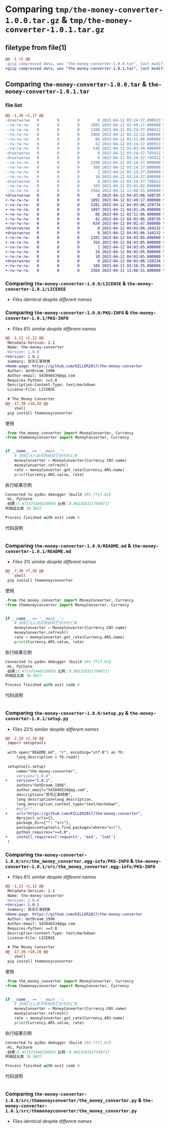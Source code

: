 # Comparing `tmp/the-money-converter-1.0.0.tar.gz` & `tmp/the-money-converter-1.0.1.tar.gz`

## filetype from file(1)

```diff
@@ -1 +1 @@
-gzip compressed data, was "the-money-converter-1.0.0.tar", last modified: Wed Apr 12 03:24:37 2023, max compression
+gzip compressed data, was "the-money-converter-1.0.1.tar", last modified: Wed Apr 12 04:03:06 2023, max compression
```

## Comparing `the-money-converter-1.0.0.tar` & `the-money-converter-1.0.1.tar`

### file list

```diff
@@ -1,16 +1,17 @@
-drwxrwxrwx   0        0        0        0 2023-04-12 03:24:37.800913 the-money-converter-1.0.0/
--rw-rw-rw-   0        0        0     1091 2023-04-12 02:49:17.000000 the-money-converter-1.0.0/LICENSE
--rw-rw-rw-   0        0        0     2208 2023-04-12 03:24:37.800412 the-money-converter-1.0.0/PKG-INFO
--rw-rw-rw-   0        0        0     1966 2023-04-12 01:22:22.000000 the-money-converter-1.0.0/README.md
--rw-rw-rw-   0        0        0       86 2023-04-12 02:51:06.000000 the-money-converter-1.0.0/pyproject.toml
--rw-rw-rw-   0        0        0       42 2023-04-12 03:24:37.800913 the-money-converter-1.0.0/setup.cfg
--rw-rw-rw-   0        0        0      536 2023-04-12 03:03:49.000000 the-money-converter-1.0.0/setup.py
-drwxrwxrwx   0        0        0        0 2023-04-12 03:24:37.785412 the-money-converter-1.0.0/src/
-drwxrwxrwx   0        0        0        0 2023-04-12 03:24:37.795912 the-money-converter-1.0.0/src/the_money_converter.egg-info/
--rw-rw-rw-   0        0        0     2208 2023-04-12 03:24:37.000000 the-money-converter-1.0.0/src/the_money_converter.egg-info/PKG-INFO
--rw-rw-rw-   0        0        0      308 2023-04-12 03:24:37.000000 the-money-converter-1.0.0/src/the_money_converter.egg-info/SOURCES.txt
--rw-rw-rw-   0        0        0        1 2023-04-12 03:24:37.000000 the-money-converter-1.0.0/src/the_money_converter.egg-info/dependency_links.txt
--rw-rw-rw-   0        0        0       18 2023-04-12 03:24:37.000000 the-money-converter-1.0.0/src/the_money_converter.egg-info/top_level.txt
-drwxrwxrwx   0        0        0        0 2023-04-12 03:24:37.798412 the-money-converter-1.0.0/src/themoneyconverter/
--rw-rw-rw-   0        0        0      103 2023-04-12 03:01:02.000000 the-money-converter-1.0.0/src/themoneyconverter/__init__.py
--rw-rw-rw-   0        0        0     2564 2023-04-11 13:08:51.000000 the-money-converter-1.0.0/src/themoneyconverter/the_money_converter.py
+drwxrwxrwx   0        0        0        0 2023-04-12 04:03:06.160735 the-money-converter-1.0.1/
+-rw-rw-rw-   0        0        0     1091 2023-04-12 02:49:17.000000 the-money-converter-1.0.1/LICENSE
+-rw-rw-rw-   0        0        0     2201 2023-04-12 04:03:06.159734 the-money-converter-1.0.1/PKG-INFO
+-rw-rw-rw-   0        0        0     1897 2023-04-12 04:01:26.000000 the-money-converter-1.0.1/README.md
+-rw-rw-rw-   0        0        0       86 2023-04-12 02:51:06.000000 the-money-converter-1.0.1/pyproject.toml
+-rw-rw-rw-   0        0        0       42 2023-04-12 04:03:06.160735 the-money-converter-1.0.1/setup.cfg
+-rw-rw-rw-   0        0        0      634 2023-04-12 04:02:47.000000 the-money-converter-1.0.1/setup.py
+drwxrwxrwx   0        0        0        0 2023-04-12 04:03:06.104232 the-money-converter-1.0.1/src/
+drwxrwxrwx   0        0        0        0 2023-04-12 04:03:06.144232 the-money-converter-1.0.1/src/the_money_converter.egg-info/
+-rw-rw-rw-   0        0        0     2201 2023-04-12 04:03:05.000000 the-money-converter-1.0.1/src/the_money_converter.egg-info/PKG-INFO
+-rw-rw-rw-   0        0        0      354 2023-04-12 04:03:05.000000 the-money-converter-1.0.1/src/the_money_converter.egg-info/SOURCES.txt
+-rw-rw-rw-   0        0        0        1 2023-04-12 04:03:05.000000 the-money-converter-1.0.1/src/the_money_converter.egg-info/dependency_links.txt
+-rw-rw-rw-   0        0        0       18 2023-04-12 04:03:05.000000 the-money-converter-1.0.1/src/the_money_converter.egg-info/requires.txt
+-rw-rw-rw-   0        0        0       18 2023-04-12 04:03:05.000000 the-money-converter-1.0.1/src/the_money_converter.egg-info/top_level.txt
+drwxrwxrwx   0        0        0        0 2023-04-12 04:03:06.158234 the-money-converter-1.0.1/src/themoneyconverter/
+-rw-rw-rw-   0        0        0      105 2023-04-12 03:56:35.000000 the-money-converter-1.0.1/src/themoneyconverter/__init__.py
+-rw-rw-rw-   0        0        0     2564 2023-04-11 13:08:51.000000 the-money-converter-1.0.1/src/themoneyconverter/the_money_converter.py
```

### Comparing `the-money-converter-1.0.0/LICENSE` & `the-money-converter-1.0.1/LICENSE`

 * *Files identical despite different names*

### Comparing `the-money-converter-1.0.0/PKG-INFO` & `the-money-converter-1.0.1/PKG-INFO`

 * *Files 8% similar despite different names*

```diff
@@ -1,11 +1,12 @@
 Metadata-Version: 2.1
 Name: the-money-converter
-Version: 1.0.0
+Version: 1.0.1
 Summary: 货币汇率转换
+Home-page: https://github.com/KILLER2017/the-money-converter
 Author: GetDream_1996
 Author-email: 543046534@qq.com
 Requires-Python: >=3.0
 Description-Content-Type: text/markdown
 License-File: LICENSE
 
 # The Money Converter
@@ -17,30 +18,28 @@
 ```shell
 pip install themoneyconverter
 ```
 
 使用
 
 ```python
-from the_money_converter import MoneyConverter, Currency
+from themoneyconverter import MoneyConverter, Currency
 
 
 if __name__ == '__main__':
     # 获取1元人民币转换其它货币的汇率
     moneyConverter = MoneyConverter(Currency.CNY.name)
     moneyConverter.refresh()
     rate = moneyConverter.get_rate(Currency.ARS.name)
     print(Currency.ARS.value, rate)
 ```
 
 执行结果示例
 ```python
 Connected to pydev debugger (build 203.7717.81)
-Hi, PyCharm
-结果:5.471575446150859 比例：0.8023283317948717
 阿根廷比索 30.9827
 
 Process finished with exit code 0
 ```
 
 代码说明
 ```python
```

### Comparing `the-money-converter-1.0.0/README.md` & `the-money-converter-1.0.1/README.md`

 * *Files 3% similar despite different names*

```diff
@@ -7,30 +7,28 @@
 ```shell
 pip install themoneyconverter
 ```
 
 使用
 
 ```python
-from the_money_converter import MoneyConverter, Currency
+from themoneyconverter import MoneyConverter, Currency
 
 
 if __name__ == '__main__':
     # 获取1元人民币转换其它货币的汇率
     moneyConverter = MoneyConverter(Currency.CNY.name)
     moneyConverter.refresh()
     rate = moneyConverter.get_rate(Currency.ARS.name)
     print(Currency.ARS.value, rate)
 ```
 
 执行结果示例
 ```python
 Connected to pydev debugger (build 203.7717.81)
-Hi, PyCharm
-结果:5.471575446150859 比例：0.8023283317948717
 阿根廷比索 30.9827
 
 Process finished with exit code 0
 ```
 
 代码说明
 ```python
```

### Comparing `the-money-converter-1.0.0/setup.py` & `the-money-converter-1.0.1/setup.py`

 * *Files 22% similar despite different names*

```diff
@@ -2,19 +2,20 @@
 import setuptools
 
 with open("README.md", "r", encoding="utf-8") as fh:
     long_description = fh.read()
 
 setuptools.setup(
     name="the-money-converter",
-    version="1.0.0",
+    version="1.0.1",
     author="GetDream_1996",
     author_email="543046534@qq.com",
     description="货币汇率转换",
     long_description=long_description,
     long_description_content_type="text/markdown",
-    #url="",
+    url="https://github.com/KILLER2017/the-money-converter",
     #project_urls={},
     package_dir={"": "src"},
     packages=setuptools.find_packages(where="src"),
     python_requires=">=3.0",
+    install_requires=['requests', 'bs4', 'lxml']
 )
```

### Comparing `the-money-converter-1.0.0/src/the_money_converter.egg-info/PKG-INFO` & `the-money-converter-1.0.1/src/the_money_converter.egg-info/PKG-INFO`

 * *Files 8% similar despite different names*

```diff
@@ -1,11 +1,12 @@
 Metadata-Version: 2.1
 Name: the-money-converter
-Version: 1.0.0
+Version: 1.0.1
 Summary: 货币汇率转换
+Home-page: https://github.com/KILLER2017/the-money-converter
 Author: GetDream_1996
 Author-email: 543046534@qq.com
 Requires-Python: >=3.0
 Description-Content-Type: text/markdown
 License-File: LICENSE
 
 # The Money Converter
@@ -17,30 +18,28 @@
 ```shell
 pip install themoneyconverter
 ```
 
 使用
 
 ```python
-from the_money_converter import MoneyConverter, Currency
+from themoneyconverter import MoneyConverter, Currency
 
 
 if __name__ == '__main__':
     # 获取1元人民币转换其它货币的汇率
     moneyConverter = MoneyConverter(Currency.CNY.name)
     moneyConverter.refresh()
     rate = moneyConverter.get_rate(Currency.ARS.name)
     print(Currency.ARS.value, rate)
 ```
 
 执行结果示例
 ```python
 Connected to pydev debugger (build 203.7717.81)
-Hi, PyCharm
-结果:5.471575446150859 比例：0.8023283317948717
 阿根廷比索 30.9827
 
 Process finished with exit code 0
 ```
 
 代码说明
 ```python
```

### Comparing `the-money-converter-1.0.0/src/themoneyconverter/the_money_converter.py` & `the-money-converter-1.0.1/src/themoneyconverter/the_money_converter.py`

 * *Files identical despite different names*

